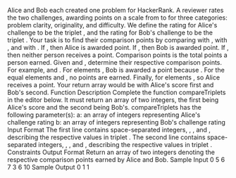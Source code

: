 Alice and Bob each created one problem for HackerRank. A reviewer rates the two challenges, awarding
points on a scale from to for three categories: problem clarity, originality, and difficulty.
We define the rating for Alice's challenge to be the triplet , and the rating for Bob's
challenge to be the triplet .
Your task is to find their comparison points by comparing with , with , and with .
If , then Alice is awarded point.
If , then Bob is awarded point.
If , then neither person receives a point.
Comparison points is the total points a person earned.
Given and , determine their respective comparison points.
For example, and . For elements , Bob is awarded a point because .
For the equal elements and , no points are earned. Finally, for elements , so Alice
receives a point. Your return array would be with Alice's score first and Bob's second.
Function Description
Complete the function compareTriplets in the editor below. It must return an array of two integers, the
first being Alice's score and the second being Bob's.
compareTriplets has the following parameter(s):
a: an array of integers representing Alice's challenge rating
b: an array of integers representing Bob's challenge rating
Input Format
The first line contains space-separated integers, , , and , describing the respective values in
triplet .
The second line contains space-separated integers, , , and , describing the respective values
in triplet .
Constraints
Output Format
Return an array of two integers denoting the respective comparison points earned by Alice and Bob.
Sample Input 0
5 6 7
3 6 10
Sample Output 0
1 1